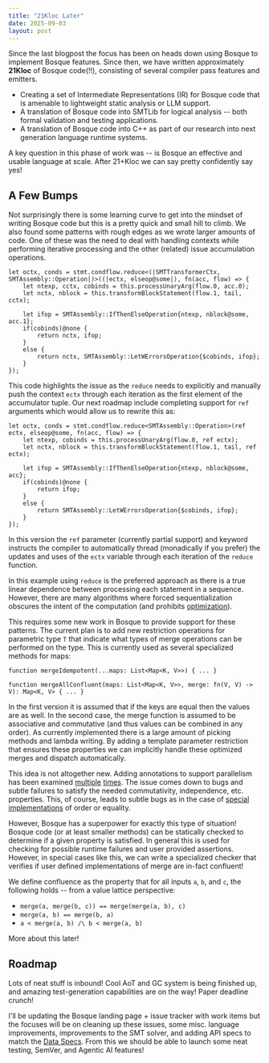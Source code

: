 ```yaml
---
title: "21Kloc Later"
date: 2025-09-03
layout: post
---
```


Since the last blogpost the focus has been on heads down using Bosque to 
implement Bosque features. Since then, we have written approximately **21Kloc** of Bosque code(!!), consisting of several compiler pass features and emitters. 
- Creating a set of Intermediate Representations (IR) for Bosque code that is amenable to lightweight static analysis or LLM support.
- A translation of Bosque code into SMTLib for logical analysis -- both formal validation and testing applications.
- A translation of Bosque code into C++ as part of our research into next generation language runtime systems.

A key question in this phase of work was -- is Bosque an effective and usable language at scale. After 21+Kloc we can say pretty confidently say yes!

## A Few Bumps
Not surprisingly there is some learning curve to get into the mindset of 
writing Bosque code but this is a pretty quick and small hill to climb. 
We also found some patterns with rough edges as we wrote larger amounts of
code. One of these was the need to deal with handling contexts while 
performing iterative processing and the other (related) issue accumulation 
operations.

```
let octx, conds = stmt.condflow.reduce<(|SMTTransformerCtx, SMTAssembly::Operation|)>((|ectx, elseop@some|), fn(acc, flow) => {
    let ntexp, cctx, cobinds = this.processUnaryArg(flow.0, acc.0);
    let nctx, nblock = this.transformBlockStatement(flow.1, tail, cctx);

    let ifop = SMTAssembly::IfThenElseOperation{ntexp, nblock@some, acc.1};
    if(cobinds)@none {
        return nctx, ifop;
    }
    else {
        return nctx, SMTAssembly::LetWErrorsOperation{$cobinds, ifop};
    }
});
```

This code highlights the issue as the `reduce` needs to explicitly and
manually push the context `ectx` through each iteration as the first 
element of the accumulator tuple. Our next roadmap include completing 
support for `ref` arguments which would allow us to rewrite this as:

```
let octx, conds = stmt.condflow.reduce<SMTAssembly::Operation>(ref ectx, elseop@some, fn(acc, flow) => {
    let ntexp, cobinds = this.processUnaryArg(flow.0, ref ectx);
    let nctx, nblock = this.transformBlockStatement(flow.1, tail, ref ectx);

    let ifop = SMTAssembly::IfThenElseOperation{ntexp, nblock@some, acc};
    if(cobinds)@none {
        return ifop;
    }
    else {
        return SMTAssembly::LetWErrorsOperation{$cobinds, ifop};
    }
});
```

In this version the `ref` parameter (currently partial support) 
and keyword instructs the compiler to 
automatically thread (monadically if you prefer) the updates and uses of 
the `ectx` variable through each iteration of the `reduce` function.

In this example using `reduce` is the preferred approach as there is a true 
linear dependence between processing each statement in a sequence. However,
there are many algorithms where forced sequentialization obscures the 
intent of the computation (and prohibits [optimization](https://liberty.princeton.edu/Publications/micro07_scale.pdf)).

This requires some new work in Bosque to provide support for these
patterns. The current plan is to add new restriction
operations for parametric type `T` that indicate what types of merge 
operations can be performed on the type. This is currently 
used as several specialized methods for maps: 

```
function mergeIdempotent(...maps: List<Map<K, V>>) { ... }

function mergeAllConfluent(maps: List<Map<K, V>>, merge: fn(V, V) -> V): Map<K, V> { ... }
```

In the first version it is assumed that if the keys are equal then the
values are as well. In the second case, the merge function is assumed to 
be associative and commutative (and thus values can be combined in any 
order). As currently implemented there is a large amount of picking methods 
and lambda writing. By adding a template parameter restriction that ensures 
these properties we can implicitly handle these optimized merges and
dispatch automatically.

This idea is not altogether new. Adding annotations to support parallelism 
has been examined 
[multiple](https://liberty.princeton.edu/Publications/micro07_scale.pdf)
[times](https://iss.oden.utexas.edu/Publications/Papers/pingali11.pdf).
The issue comes down to bugs and subtle failures to satisfy the needed 
commutativity, independence, etc. properties. This, of course, leads to 
subtle bugs as in the case of [special implementations](https://www.artima.com/articles/how-to-write-an-equality-method-in-java) 
of order or equality. 

However, Bosque has a superpower for exactly this type of situation! Bosque
code (or at least smaller methods) can be statically checked to determine if
a given property is satisfied. In general this is used for checking for 
possible runtime failures and user provided assertions. However, in special 
cases like this, we can write a specialized checker that verifies if user 
defined implementations of merge are in-fact confluent!

We define confluence as the property that for all inputs `a`, `b`, and `c`, 
the following holds -- from a value lattice perspective:
- `merge(a, merge(b, c)) == merge(merge(a, b), c)`
- `merge(a, b) == merge(b, a)`
- `a < merge(a, b) /\ b < merge(a, b)`

More about this later!

## Roadmap

Lots of neat stuff is inbound! Cool AoT and GC system is being finished up,
and amazing test-generation capabilities are on the way! Paper deadline
crunch! 

I'll be updating the Bosque landing page + issue tracker with work items 
but the focuses will be on cleaning up these issues, some misc. language 
improvements, improvements to the SMT solver, and adding API specs to 
match the [Data Specs](https://dl.acm.org/doi/10.1145/3689492.3690054). 
From this we should be able to launch some neat testing, SemVer, and 
Agentic AI features!
